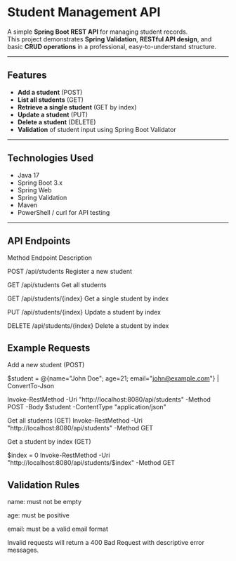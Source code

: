 # Student Management API

A simple **Spring Boot REST API** for managing student records.  
This project demonstrates **Spring Validation**, **RESTful API design**, and basic **CRUD operations** in a professional, easy-to-understand structure.

---

## Features

- **Add a student** (POST)
- **List all students** (GET)
- **Retrieve a single student** (GET by index)
- **Update a student** (PUT)
- **Delete a student** (DELETE)
- **Validation** of student input using Spring Boot Validator

---

## Technologies Used

- Java 17
- Spring Boot 3.x
- Spring Web
- Spring Validation
- Maven
- PowerShell / curl for API testing

---



## API Endpoints
Method	Endpoint	Description

POST	/api/students	Register a new student

GET	/api/students	Get all students

GET	/api/students/{index}	Get a single student by index

PUT	/api/students/{index}	Update a student by index

DELETE	/api/students/{index}	Delete a student by index



## Example Requests

Add a new student (POST)

$student = @{name="John Doe"; age=21; email="john@example.com"} | ConvertTo-Json

Invoke-RestMethod -Uri "http://localhost:8080/api/students" -Method POST -Body $student -ContentType "application/json"

Get all students (GET)
Invoke-RestMethod -Uri "http://localhost:8080/api/students" -Method GET

Get a student by index (GET)

$index = 0
Invoke-RestMethod -Uri "http://localhost:8080/api/students/$index" -Method GET

## Validation Rules

name: must not be empty

age: must be positive

email: must be a valid email format

Invalid requests will return a 400 Bad Request with descriptive error messages.

